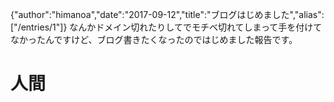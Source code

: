 {"author":"himanoa","date":"2017-09-12","title":"ブログはじめました","alias":["/entries/1"]}
なんかドメイン切れたりしてでモチベ切れてしまって手を付けてなかったんですけど、ブログ書きたくなったのではじめました報告です。

# 人間

